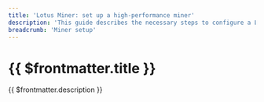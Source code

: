 ```yaml
---
title: 'Lotus Miner: set up a high-performance miner'
description: 'This guide describes the necessary steps to configure a Lotus miner for production.'
breadcrumb: 'Miner setup'
---
```


# {{ $frontmatter.title }}

{{ $frontmatter.description }}

